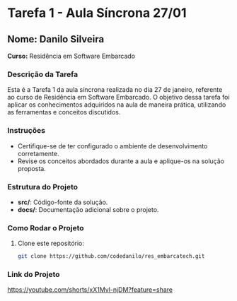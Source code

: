 # Tarefa 1 - Aula Síncrona 27/01

## Nome: Danilo Silveira

**Curso:** Residência em Software Embarcado

### Descrição da Tarefa
Esta é a Tarefa 1 da aula síncrona realizada no dia 27 de janeiro, referente ao curso de Residência em Software Embarcado. O objetivo dessa tarefa foi aplicar os conhecimentos adquiridos na aula de maneira prática, utilizando as ferramentas e conceitos discutidos.

### Instruções

- Certifique-se de ter configurado o ambiente de desenvolvimento corretamente.
- Revise os conceitos abordados durante a aula e aplique-os na solução proposta.

### Estrutura do Projeto
- **src/**: Código-fonte da solução.
- **docs/**: Documentação adicional sobre o projeto.

### Como Rodar o Projeto

1. Clone este repositório:
   ```bash
   git clone https://github.com/codedanilo/res_embarcatech.git

### Link do Projeto
  https://youtube.com/shorts/xX1Mvl-njDM?feature=share
